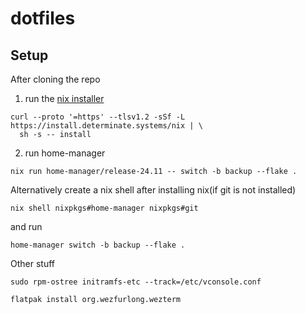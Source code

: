 # dotfiles

## Setup

After cloning the repo

1. run the [nix installer](https://github.com/DeterminateSystems/nix-installer)

```
curl --proto '=https' --tlsv1.2 -sSf -L https://install.determinate.systems/nix | \
  sh -s -- install
```

2. run home-manager

```
nix run home-manager/release-24.11 -- switch -b backup --flake .
```

Alternatively create a nix shell after installing nix(if git is not installed)

```
nix shell nixpkgs#home-manager nixpkgs#git
```

and run

```
home-manager switch -b backup --flake .
```

Other stuff

```
sudo rpm-ostree initramfs-etc --track=/etc/vconsole.conf
```

```
flatpak install org.wezfurlong.wezterm
```
